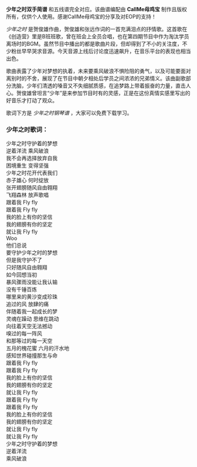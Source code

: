 

**少年之时双手简谱** 和五线谱完全对应。该曲谱编配由 **CallMe母鸡宝**
制作且版权所有，仅供个人使用。感谢CallMe母鸡宝的分享及对EOP的支持！

_少年之时_
是贺俊雄作曲，贺俊雄和张远作词的一首充满泪点的抒情歌。这首歌在《创造营》里是B班班歌，曾在班会上全员合唱，也在第四期节目中作为淘汰学员离场时的BGM。虽然节目中播出的都是歌曲片段，但却得到了不小的关注度，不少粉丝早早哭求音源。今天音源上线后讨论度迅速飙升，在音乐平台的表现也相当出色。

歌曲表露了少年对梦想的执着，未来要乘风破浪不惧险阻的勇气，以及可能要面对离别时的不舍，展现了在节目中朝夕相处后学员之间浓浓的兄弟情义。该曲副歌部分洗脑，少年们清透的嗓音又不失细腻质感，在追梦路上带着振奋的力量，直击人心。贺俊雄曾坦言“少年”是来参加节目时有的灵感，正是在这份真情实感里写出的好音乐才打动了观众。

歌词下方是 _少年之时钢琴谱_ ，大家可以免费下载学习。

### 少年之时歌词：

少年之时守护着的梦想  
逆着洋流 乘风破浪  
我不会再选择放弃自我  
困境重生 变得坚强  
少年之时花开代表我们  
赤子雄心 何时绽放  
张开翅膀随风自由翱翔  
飞翔森林 放声歌唱  
跟着我 Fly fly  
跟着我 Fly fly  
我的脸上有你的坚信  
我的翅膀有你的坚定  
就让我 Fly fly  
Woo  
他们总说  
要守护少年之时的梦想  
但是我守护不了  
只好随风自由翱翔  
如今回想当初  
暴风骤雨没能让我认输  
没有千锤百炼  
哪里来的黄沙变成珍珠  
追过的风 放肆的痛  
伴随着我一起成长的梦  
灵魂在躁动 思维在跳动  
向往着天空无法撼动  
嗅过的每一阵风  
和那等过的每一天空  
五月的槐花蜜 六月的汗水地  
感知世界碰撞那生与命  
跟着我 Fly fly  
跟着我 Fly fly  
我的脸上有你的坚信  
我的翅膀有你的坚定  
就让我 Fly fly  
跟着我 Fly fly  
跟着我 Fly fly  
我的脸上有你的坚信  
我的翅膀有你的坚定  
就让我 Fly fly  
就让我 Fly fly  
少年之时守护着的梦想  
逆着洋流  
乘风破浪

